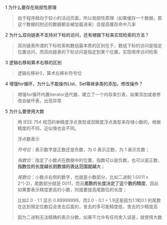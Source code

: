 1 为什么要存在局部性原理

> 由于程序趋向于较小的活动页面，所以局部性原理（如果缓存一个数据，那这个数据的附近的数据都会被加载进来）会提高缓存命中几率



2 为什么双向链表不支持对下标的访问，还有根据下标来实现检索的方法？

> 双向链表所谓的下标检索和数组最本质的区别在于，数组下标的访问是指定位置访问，而双向链表的下标访问是指定到某个位置，实现顺序访问检索



3 逻辑右移和算术右移的区别

> 逻辑右移补0，算术右移补符号位



4 增强for循环，为什么不能操作List、Set等继承类的添加，修改操作？

> 增强for循环内置iterator迭代器，建立了一个内存索引表，如果添加或者修改会破坏表，出现异常



5 为什么要使用大数

> 用 IEEE 754 规范的单精度浮点类型或双精度浮点类型来存储小数的，根据精度的不同，近似值也会不同。
>
> 
>
> 浮点数表示
>
> *符号位*：表示数字是正数还是负数，为 0 表示正数，为 1 表示负数；
>
> *指数位*：指定了小数点在数据中的位置，指数可以是负数，也可以是正数，**指数位的长度越长则数值的表达范围就越大**；
>
> *尾数位*：小数点右侧的数字，也就是小数部分，比如二进制 1.0011 x 2^(-2)，尾数部分就是 0011，而且**尾数的长度决定了这个数的精度**，因此如果要表示精度更高的小数，则就要提高尾数位的长度；
>
> 
>
> 比如2.0 - 1.1 显示 0.89999999，而2.0 - 0.1 = 1.9这是因为1.1和0.1 的尾数在达到限定位数后会舍去后面的，舍去的多可能精度低，舍去的少精度高
>
> 因为二进制无法精确的表示分数，如果不允许有任何舍入误差，就使用大数



